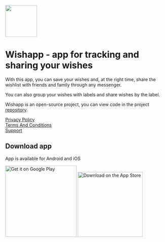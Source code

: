 <img src="https://github.com/VitaliyBelyaev/wishapp-info/assets/21678329/ecbcaac2-b6d6-455d-9bb3-3c7fb6bb94f9" width="100"/> 

# Wishapp - app for tracking and sharing your wishes

With this app, you can save your wishes and, at the right time, share the wishlist with friends and family through any messenger.

You can also group your wishes with labels and share wishes by the label.

Wishapp is an open-source project, you can view code in the project [repository](https://github.com/VitaliyBelyaev/WishApp).

[Privacy Policy](privacy_policy.md)<br/>
[Terms And Conditions](terms_and_conditions.md)<br/>
[Support](support.md)<br/>

## Download app
App is available for Android and iOS

<a href='https://play.google.com/store/apps/details?id=ru.vitaliy.belyaev.wishapp&pcampaignid=pcampaignidMKT-Other-global-all-co-prtnr-py-PartBadge-Mar2515-1'><img alt='Get it on Google Play' src='https://play.google.com/intl/en_us/badges/static/images/badges/en_badge_web_generic.png' width='225'/></a>
<a href='https://apps.apple.com/app/id6450624836'><img alt='Download on the App Store' src='https://github-production-user-asset-6210df.s3.amazonaws.com/21678329/261083041-baac00dd-7f84-49dd-a358-17ea4dc089ad.png' width='205'/></a>
